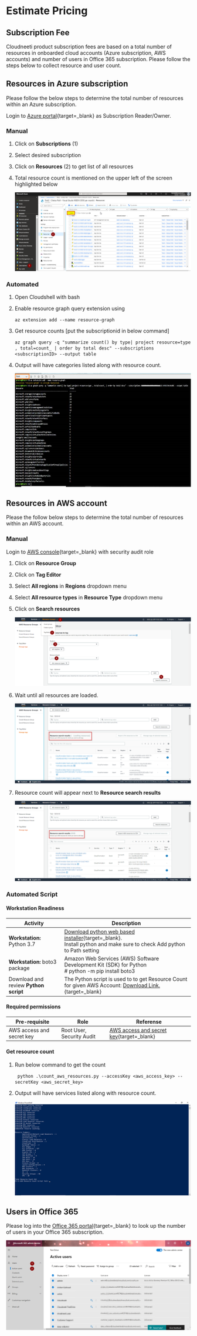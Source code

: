 Estimate Pricing
=====================

Subscription Fee 
----------------------

Cloudneeti product subscription fees are based on a total number of resources in
onboarded cloud accounts (Azure subscription, AWS accounts) and number of users
in Office 365 subscription. Please follow the steps below to collect resource
and user count.

Resources in Azure subscription
-------------------------------

Please follow the below steps to determine the total number of resources within
an Azure subscription.

Login to [Azure portal](https://portal.azure.com){target=_blank} as Subscription Reader/Owner.

### Manual 

1.  Click on **Subscriptions** (1)

2.  Select desired subscription

3.  Click on **Resources** (2) to get list of all resources

4.  Total resource count is mentioned on the upper left of the screen
    highlighted below

    ![Azure Resources](.././images/Subscribe/Azure_Resources.png#thumbnail)

### Automated 

1.	Open Cloudshell with bash

2.	Enable resource graph query extension using 

        az extension add --name resource-graph

3.	Get resource counts [put the subscriptionid in below command]

        az graph query -q "summarize count() by type| project resource=type , total=count_ | order by total desc" --subscriptions <subscriptionID> --output table

4.	Output will have categories listed along with resource count.

    ![Azure Resources](.././images/azureMarketplace/Azure_Resource_Count_Auot.png#thumbnail)



Resources in AWS account
------------------------

Please the follow below steps to determine the total number of resources within
an AWS account.

### Manual 
Login to [AWS console](https://console.aws.amazon.com){target=_blank} with security audit role

1.  Click on **Resource Group**

2.  Click on **Tag Editor**

3.  Select **All regions** in **Regions** dropdown menu

4.  Select **All resource types** in **Resource Type** dropdown menu

5.  Click on **Search resources**

	![AWS Resources](.././images/Subscribe/AWS_Resources.png#thumbnail)

6.  Wait until all resources are loaded.

    ![AWS Resources](.././images/Subscribe/Loading_Resources.png#thumbnail)

7.  Resource count will appear next to **Resource search results**

    ![AWS Resources](.././images/Subscribe/Resource_Search_Result.png#thumbnail)


### Automated Script

#### Workstation Readiness

| **Activity**                                        | **Description**                                                                                                                                                                             |
|-----------------------------------------------------|---------------------------------------------------------------------------------------------------------------------------------------------------------------------------------------------|
| **Workstation:** Python 3.7                       | [Download python web based installer](https://www.python.org/downloads/){target=_blank}.</br> Install python and make sure to check Add python to Path setting|
| **Workstation:** boto3 package | Amazon Web Services (AWS) Software Development Kit (SDK) for Python </br> # python -m pip install boto3 |
| Download and review **Python script**  | The Python script is used to to get Resource Count for given AWS Account: [Download Link.](https://raw.githubusercontent.com/Cloudneeti/docs_cloudneeti/master/scripts/count_aws_resources.py){target=_blank} |

#### Required permissions

| **Pre-requisite**       |      **Role**          |  **Referense**
|-------------------------|------------------------|------------------------|
|AWS access and secret key| Root User, Security Audit| [AWS access and secret key](https://docs.aws.amazon.com/IAM/latest/UserGuide/id_credentials_access-keys.html#Using_CreateAccessKey){target=_blank}|


#### Get resource count
1. Run below command to get the count

        python .\count_aws_resources.py --accessKey <aws_access_key> --secretKey <aws_secret_key>

2. Output will have services listed along with resource count.

    ![AWS Resources](.././images/azureMarketplace/AWS_Resource_Count_Script_OP.png#thumbnail)


Users in Office 365
-------------------------

Please log into the [Office 365 portal](https://admin.microsoft.com){target=_blank} to look up the number of users in your
Office 365 subscription.

![Office 365 Resources](.././images/azureMarketplace/M365_Users.png#thumbnail)